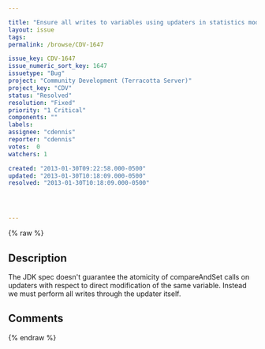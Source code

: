 ```yaml
---

title: "Ensure all writes to variables using updaters in statistics module use the updater."
layout: issue
tags: 
permalink: /browse/CDV-1647

issue_key: CDV-1647
issue_numeric_sort_key: 1647
issuetype: "Bug"
project: "Community Development (Terracotta Server)"
project_key: "CDV"
status: "Resolved"
resolution: "Fixed"
priority: "1 Critical"
components: ""
labels: 
assignee: "cdennis"
reporter: "cdennis"
votes:  0
watchers: 1

created: "2013-01-30T09:22:58.000-0500"
updated: "2013-01-30T10:18:09.000-0500"
resolved: "2013-01-30T10:18:09.000-0500"




---
```


{% raw %}

## Description

<div markdown="1" class="description">

The JDK spec doesn't guarantee the atomicity of compareAndSet calls on updaters with respect to direct modification of the same variable.  Instead we must perform all writes through the updater itself.

</div>

## Comments



{% endraw %}
